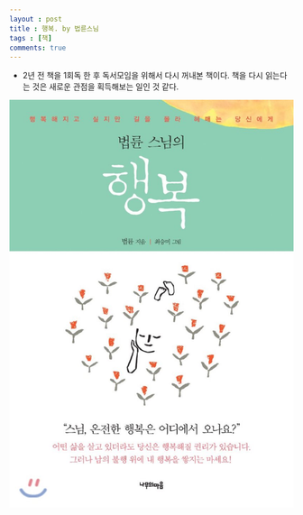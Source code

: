 ```yaml
---
layout : post
title : 행복. by 법륜스님
tags : [책]
comments: true
---
```

- 2년 전 책을 1회독 한 후 독서모임을 위해서 다시 꺼내본 책이다. 책을 다시 읽는다는 것은 새로운 관점을 획득해보는 일인 것 같다.


![행복](../images/book-6.jpeg)
